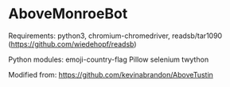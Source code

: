 # AboveMonroeBot

Requirements: python3, chromium-chromedriver, readsb/tar1090 (https://github.com/wiedehopf/readsb)

Python modules: emoji-country-flag Pillow selenium twython

Modified from: https://github.com/kevinabrandon/AboveTustin
